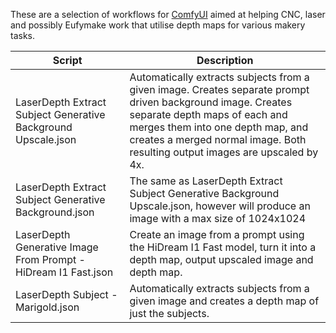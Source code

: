 These are a selection of workflows for [ComfyUI](https://github.com/comfyanonymous/ComfyUI) aimed at helping CNC, laser and possibly Eufymake work that utilise depth maps for various makery tasks.

| Script      | Description |
| ----------- | ----------- |
| LaserDepth Extract Subject Generative Background Upscale.json | Automatically extracts subjects from a given image. Creates separate prompt driven background image. Creates separate depth maps of each and merges them into one depth map, and creates a merged normal image. Both resulting output images are upscaled by 4x. |
| LaserDepth Extract Subject Generative Background.json | The same as LaserDepth Extract Subject Generative Background Upscale.json, however will produce an image with a max size of 1024x1024 |
| LaserDepth Generative Image From Prompt - HiDream I1 Fast.json | Create an image from a prompt using the HiDream I1 Fast model, turn it into a depth map, output upscaled image and depth map. |
| LaserDepth Subject - Marigold.json | Automatically extracts subjects from a given image and creates a depth map of just the subjects. |
